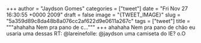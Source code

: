
+++
author = "Jaydson Gomes"
categories = ["tweet"]
date = "Fri Nov 27 16:30:55 +0000 2009"
draft = false
image = "{TWEET_IMAGE}"
slug = "5a359d89c8da48b8a076cc2af622d9e0611a267c"
tags = ["tweet"]
title = """ahahaha Nem pra pano de c..."""
+++
ahahaha Nem pra pano de chão eu usaria uma dessas RT: @lareinefolle: @jaydson uma camiseta do IE? o.O

